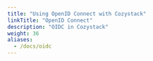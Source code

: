 ```yaml
---
title: "Using OpenID Connect with Cozystack"
linkTitle: "OpenID Connect"
description: "OIDC in Cozystack"
weight: 36
aliases:
  - /docs/oidc
---
```

